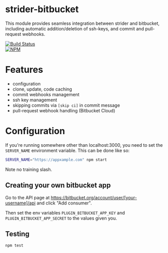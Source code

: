 strider-bitbucket
=================

This module provides seamless integration between strider and bitbucket,
including automatic addition/deletion of ssh-keys, and commit and pull-request
webhooks.

[![Build Status](https://travis-ci.org/Strider-CD/strider-bitbucket.svg?branch=master)](https://travis-ci.org/Strider-CD/strider-bitbucket)  
[![NPM](https://nodei.co/npm/strider-bitbucket.png)](https://nodei.co/npm/strider-bitbucket/)

# Features

- configuration
- clone, update, code caching
- commit webhooks management
- ssh key management
- skipping commits via `[skip ci]` in commit message
- pull-request webhook handling (Bitbucket Cloud)

# Configuration

If you're running somewhere other than localhost:3000, you need to set
the `SERVER_NAME` environment variable. This can be done like so:

```bash
SERVER_NAME="https://appxample.com" npm start
```

Note no training slash.

## Creating your own bitbucket app

Go to the API page at
https://bitbucket.org/account/user/[your-username]/api and click "Add
consumer".

Then set the env variables `PLUGIN_BITBUCKET_APP_KEY` and
`PLUGIN_BITBUCKET_APP_SECRET` to the values given you.

## Testing

```no-highlight
npm test
```
